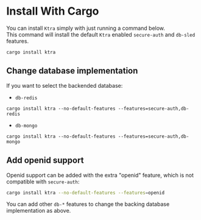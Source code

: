 # Install With Cargo

You can install `Ktra` simply with just running a command below.  
This command will install the default `Ktra` enabled `secure-auth` and `db-sled` features.

```
cargo install ktra
```

## Change database implementation

If you want to select the backended database:

* `db-redis` 

```
cargo install ktra --no-default-features --features=secure-auth,db-redis
```

* `db-mongo` 

```
cargo install ktra --no-default-features --features=secure-auth,db-mongo
```

## Add openid support

Openid support can be added with the extra "openid" feature, which is not compatible with `secure-auth`:

``` bash
cargo install ktra --no-default-features --features=openid
```
You can add other `db-*` features to change the backing database implementation as above.
